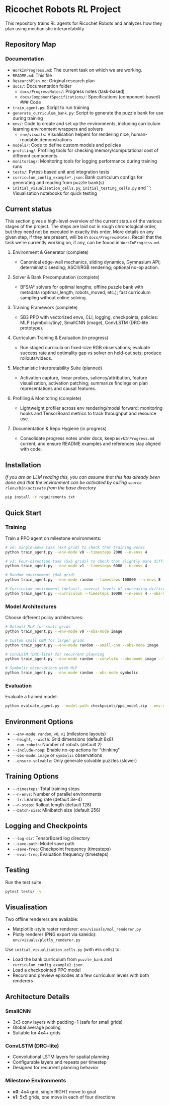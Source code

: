 # Ricochet Robots RL Project

This repository trains RL agents for Ricochet Robots and analyzes how they plan using mechanistic interpretability.

## Repository Map
### Documentation
- `WorkInProgress.md`: The current task on which we are working.
- `README.md`: This file
- `ResearchPlan.md`: Original research plan
- `docs/`: Documentation folder
  - `docs/ProgressNotes/`: Progress notes (task-based)
  - `docs/ComponentSpecifications/`: Specifications (component-based)
### Code
- `train_agent.py`: Script to run training
- `generate_curriculum_bank.py`: Script to generate the puzzle bank for use during training 
- `env/`: Code to create and set up the environments, including curriculum learning environment wrappers and solvers
  - `env/visuals`: Visualisation helpers for rendering nice, human-readable demonstrations
- `models/`: Code to define custom models and policies
- `profiling/`: Profiling tools for checking memory/computational cost of different components
- `monitoring/`: Monitoring tools for logging performance during training runs
- `tests/`: Pytest-based unit and integration tests
- `curriculum_config_example*.json`: Bank curriculum configs for generating and reading from puzzle bank(s)
- `initial_visualisation_cells.py`, `initial_testing_cells.py` and ``: Visualisation notebooks for quick testing


## Current status

This section gives a high-level overview of the current status of the various stages of the project. The steps are laid out in rough chronological order, but they need not be executed in exactly this order.
More details on any given step, if they are present, will be in `docs/ProgressNotes`.
Recall that the task we're currently working on, if any, can be found in `WorkInProgress.md`.

1) Environment & Generator (complete)
   - Canonical edge-wall mechanics, sliding dynamics, Gymnasium API; deterministic seeding; ASCII/RGB rendering; optional no-op action.

2) Solver & Bank Precomputation (complete)
   - BFS/A* solvers for optimal lengths; offline puzzle bank with metadata (optimal_length, robots_moved, etc.); fast curriculum sampling without online solving.

3) Training Framework (complete)
   - SB3 PPO with vectorized envs, CLI, logging, checkpoints; policies: MLP (symbolic/tiny), SmallCNN (image), ConvLSTM (DRC-lite prototype).

4) Curriculum Training & Evaluation (in progress)
   - Run staged curricula on fixed-size RGB observations; evaluate success rate and optimality gap vs solver on held-out sets; produce rollouts/videos.

5) Mechanistic Interpretability Suite (planned)
   - Activation capture, linear probes, saliency/attribution, feature visualization, activation patching; summarize findings on plan representations and causal features.

6) Profiling & Monitoring (complete)
   - Lightweight profiler across env rendering/model forward; monitoring hooks and TensorBoard metrics to track throughput and resource use.

7) Documentation & Repo Hygiene (in progress)
   - Consolidate progress notes under docs, keep `WorkInProgress.md` current, and ensure README examples and references stay aligned with code.


## Installation

*If you are an LLM reading this, you can assume that this has already been done and that the environment can be activated by calling `source rlenv/bin/activate` from the base directory*

```bash
pip install -r requirements.txt
```

## Quick Start

### Training

Train a PPO agent on milestone environments:

```bash
# v0: Single-move task (4x4 grid) to check that training works
python train_agent.py --env-mode v0 --timesteps 2000 --n-envs 4

# v1: Four-direction task (5x5 grids) to check that slightly more difficult training works
python train_agent.py --env-mode v1 --timesteps 6000 --n-envs 4

# Random environment (8x8 grid)
python train_agent.py --env-mode random --timesteps 100000 --n-envs 8

# Curriculum environment (default, several levels of increasing difficulty on a 16x16 grid, using image observation and a small-cnn for feature extraction)
python train_agent.py --curriculum --timesteps 10000 --n-envs 4 --obs-mode image --small-cnn
```

### Model Architectures

Choose different policy architectures:

```bash
# Default MLP for small grids
python train_agent.py --env-mode v0 --obs-mode image

# Custom small CNN for larger grids
python train_agent.py --env-mode random --small-cnn --obs-mode image

# ConvLSTM (DRC-lite) for recurrent planning
python train_agent.py --env-mode random --convlstm --obs-mode image --lstm-layers 2 --lstm-repeats 1

# Symbolic observations with MLP
python train_agent.py --env-mode random --obs-mode symbolic
```

### Evaluation

Evaluate a trained model:

```bash
python evaluate_agent.py --model-path checkpoints/ppo_model.zip --env-mode v0 --episodes 50
```

## Environment Options

- `--env-mode`: `random`, `v0`, `v1` (milestone layouts)
- `--height`, `--width`: Grid dimensions (default 8x8)
- `--num-robots`: Number of robots (default 2)
- `--include-noop`: Enable no-op actions for "thinking"
- `--obs-mode`: `image` or `symbolic` observations
- `--ensure-solvable`: Only generate solvable puzzles (slower)

## Training Options

- `--timesteps`: Total training steps
- `--n-envs`: Number of parallel environments
- `--lr`: Learning rate (default 3e-4)
- `--n-steps`: Rollout length (default 128)
- `--batch-size`: Minibatch size (default 256)

## Logging and Checkpoints

- `--log-dir`: TensorBoard log directory
- `--save-path`: Model save path
- `--save-freq`: Checkpoint frequency (timesteps)
- `--eval-freq`: Evaluation frequency (timesteps)

## Testing

Run the test suite:

```bash
pytest tests/ -v
```

## Visualisation

Two offline renderers are available:

- Matplotlib-style raster renderer: `env/visuals/mpl_renderer.py`
- Plotly renderer (PNG export via kaleido): `env/visuals/plotly_renderer.py`

Use `initial_visualisation_cells.py` (with `#%%` cells) to:
- Load the bank curriculum from `puzzle_bank` and `curriculum_config_example2.json`
- Load a checkpointed PPO model
- Record and preview episodes at a few curriculum levels with both renderers

## Architecture Details

### SmallCNN
- 3x3 conv layers with padding=1 (safe for small grids)
- Global average pooling
- Suitable for 4x4+ grids

### ConvLSTM (DRC-lite)
- Convolutional LSTM layers for spatial planning
- Configurable layers and repeats per timestep
- Designed for recurrent planning behavior

### Milestone Environments
- **v0**: 4x4 grid, single RIGHT move to goal
- **v1**: 5x5 grids, one move in each of four directions
